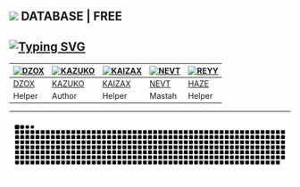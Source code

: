 ## <img height="40" src="https://raw.githubusercontent.com/innng/innng/master/assets/kyubey.gif"/> DATABASE | FREE

[![Typing SVG](https://readme-typing-svg.herokuapp.com?size=30&duration=4500&color=51AAFF&lines=DATABASE+FREE+FOR+ALL+;GUNAKAN+DENGAN+BIJAK!!!;SELAMAT+MENGGUNAKAN+%F0%9F%92%95%F0%9F%8C%B9)](https://git.io/typing-svg)
 ------
 
 [![DZOX](https://github.com/Dzox13524.png?size=200)](https://github.com/Dzox13524) | [![KAZUKO](https://github.com/KazukoGans.png?size=200)](https://github.com/KazukoGans) | [![KAIZAX](https://github.com/KaiZax.png?size=200)](https://github.com/KaiZax) | [![NEVT](https://github.com/NevtBotz.png?size=200)](https://github.com/NevtBotz) | [![REYY](https://github.com/jiyuyayu.png?size=200)](https://github.com/jiyuyayu)
----|----|----|----|----
[DZOX](https://github.com/Dzox13524) | [KAZUKO](https://github.com/KazukoGans) | [KAIZAX](https://github.com/KaiZax) | [NEVT](https://github.com/NevtBotz) | [HAZE](https://github.com/jiyuyayu)
 Helper | Author | Helper | Mastah | Helper
 
 ------
 
 
 </details>

<p align="center">
<img src="https://github.com/Platane/snk/raw/output/github-contribution-grid-snake.svg" alt="nz" width="700"/>
</p>
